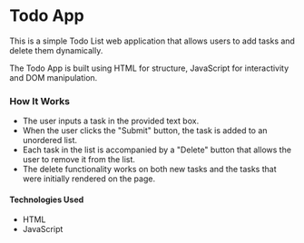 <h1>Todo App</h1>
<p>This is a simple Todo List web application that allows users to add tasks and delete them dynamically.</p>
<p>The Todo App is built using HTML for structure, JavaScript for interactivity and DOM manipulation.</p>

<h3>How It Works</h3>

<ul>
  <li>The user inputs a task in the provided text box.</li>
  <li>When the user clicks the "Submit" button, the task is added to an unordered list.</li>
  <li>Each task in the list is accompanied by a "Delete" button that allows the user to remove it from the list.</li>
  <li>The delete functionality works on both new tasks and the tasks that were initially rendered on the page.</li>
</ul>

<h4>Technologies Used</h4>
<ul>
  <li>HTML</li>
  <li>JavaScript</li>
</ul>

